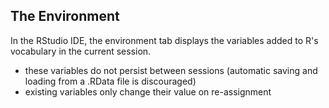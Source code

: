 ---
---

## The Environment

In the RStudio IDE, the environment tab displays the variables added to R's vocabulary in the current session.

- these variables do not persist between sessions (automatic saving and loading from a .RData file is discouraged)
- existing variables only change their value on re-assignment
